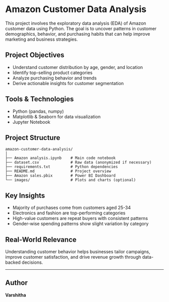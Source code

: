 # Amazon Customer Data Analysis

This project involves the exploratory data analysis (EDA) of Amazon customer data using Python. The goal is to uncover patterns in customer demographics, behavior, and purchasing habits that can help improve marketing and business strategies.

## Project Objectives

- Understand customer distribution by age, gender, and location
- Identify top-selling product categories
- Analyze purchasing behavior and trends
- Derive actionable insights for customer segmentation

## Tools & Technologies

- Python (pandas, numpy)
- Matplotlib & Seaborn for data visualization
- Jupyter Notebook

## Project Structure

```
amazon-customer-data-analysis/
│
├── Amazon analysis.ipynb    # Main code notebook
├── dataset.csv              # Raw data (anonymized if necessary)
├── requirements.txt         # Python dependencies
├── README.md                # Project overview
├── Amazon sales.pbix        # Power BI Dashboard
└── images/                  # Plots and charts (optional)
```

## Key Insights

- Majority of purchases come from customers aged 25-34
- Electronics and fashion are top-performing categories
- High-value customers are repeat buyers with consistent patterns
- Gender-wise spending patterns show slight variation by category


## Real-World Relevance

Understanding customer behavior helps businesses tailor campaigns, improve customer satisfaction, and drive revenue growth through data-backed decisions.

---

## Author

**Varshitha**  
